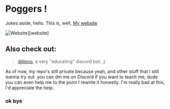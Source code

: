 # Poggers !
Jokes aside, hello. This is, well, [My website](https://wensente27.github.io)

![Website](https://img.shields.io/website?down_color=lightgrey&down_message=offline&logo=Globe&style=for-the-badge&up_color=green&up_message=online&url=https%3A%2F%2Fwensente27.github.io)][website]

## Also check out:
> [@linno](https://github.com/wensente27/linno), a very "educating" discord bot. ;)

As of now, my repo's still private because yeah, and other stuff that I still wanna try out. you can dm me on Discord if you want to teach me, dude you can even help me to the point I rewrite it honestly. I'm really bad at this, I'd appreciate the help.

### ok bye
